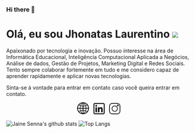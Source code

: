 ### Hi there 👋

# Olá, eu sou Jhonatas Laurentino <img src="https://media.giphy.com/media/hvRJCLFzcasrR4ia7z/giphy.gif" width="30px">

Apaixonado por tecnologia e inovação. Possuo interesse na área de Informática Educacional, Inteligência Computacional Aplicada a Negócios, Análise de dados, Gestão de Projetos, Marketing Digital e Redes Sociais.
Tento sempre colaborar fortemente em tudo e me considero capaz de aprender rapidamente e aplicar novas tecnologias. 

Sinta-se à vontade para entrar em contato caso você queira entrar em contato.

<p align='center'>
<a href="https://jainesenna.netlify.app/"><img height="32" src="https://github.com/jainesenna/jainesenna/blob/master/site.png?raw=true"></a>&nbsp;&nbsp;
<a href="https://www.linkedin.com/in/jaine-senna/"><img height="30" src="https://github.com/jainesenna/jainesenna/blob/master/linkedin.png?raw=true"></a>&nbsp;&nbsp;
<a href="https://www.instagram.com/jaine.senna/"><img height="30" src="https://github.com/jainesenna/jainesenna/blob/master/instagram.png?raw=true"></a>&nbsp;&nbsp;



![Jaine Senna's github stats](https://github-readme-stats.vercel.app/api?username=jainesenna&show_icons=true&hide_border=true&title_color=000)
![Top Langs](https://github-readme-stats.vercel.app/api/top-langs/?username=jainesenna&layout=compact&hide_border=true)


<!--
**jhonatasisraelcl/jhonatasisraelcl** is a ✨ _special_ ✨ repository because its `README.md` (this file) appears on your GitHub profile.

Here are some ideas to get you started:

- 🔭 I’m currently working on ...
- 🌱 I’m currently learning ...
- 👯 I’m looking to collaborate on ...
- 🤔 I’m looking for help with ...
- 💬 Ask me about ...
- 📫 How to reach me: ...
- 😄 Pronouns: ...
- ⚡ Fun fact: ...
-->
